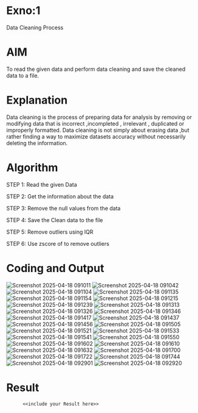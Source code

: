 # Exno:1
Data Cleaning Process

# AIM
To read the given data and perform data cleaning and save the cleaned data to a file.

# Explanation
Data cleaning is the process of preparing data for analysis by removing or modifying data that is incorrect ,incompleted , irrelevant , duplicated or improperly formatted. Data cleaning is not simply about erasing data ,but rather finding a way to maximize datasets accuracy without necessarily deleting the information.

# Algorithm
STEP 1: Read the given Data

STEP 2: Get the information about the data

STEP 3: Remove the null values from the data

STEP 4: Save the Clean data to the file

STEP 5: Remove outliers using IQR

STEP 6: Use zscore of to remove outliers

# Coding and Output
![Screenshot 2025-04-18 091011](https://github.com/user-attachments/assets/a313213f-205f-48c3-baee-f89041978659)
![Screenshot 2025-04-18 091042](https://github.com/user-attachments/assets/fe449b01-790d-463d-9e40-a3edf0b0fa04)
![Screenshot 2025-04-18 091104](https://github.com/user-attachments/assets/e04a0e25-85c9-4be1-8654-076b91e683ec)
![Screenshot 2025-04-18 091135](https://github.com/user-attachments/assets/29f60304-b290-4d2d-8620-19790b2b8209)
![Screenshot 2025-04-18 091154](https://github.com/user-attachments/assets/b1284fd9-e6d4-432d-9000-6d5fbbd7a2b8)
![Screenshot 2025-04-18 091215](https://github.com/user-attachments/assets/6f4ea507-9632-47d2-9a38-54359d066df5)
![Screenshot 2025-04-18 091239](https://github.com/user-attachments/assets/e33f4ed9-f3f2-4641-97c7-7aeae0fa29db)
![Screenshot 2025-04-18 091313](https://github.com/user-attachments/assets/ba3ced68-e033-469a-a487-1b6e8f8654d9)
![Screenshot 2025-04-18 091326](https://github.com/user-attachments/assets/66de401b-9abd-42b2-a180-9240b25cae13)
![Screenshot 2025-04-18 091346](https://github.com/user-attachments/assets/a9dec5df-4006-40ca-b0dd-86bb54f738a3)
![Screenshot 2025-04-18 091417](https://github.com/user-attachments/assets/b50ac71d-8bd9-4e3f-9ecf-d79a3bd93838)
![Screenshot 2025-04-18 091437](https://github.com/user-attachments/assets/925d6695-81dd-4fe0-b09d-e931bfa4d6fb)
![Screenshot 2025-04-18 091456](https://github.com/user-attachments/assets/5a2e7fc7-63ef-4973-a1b5-a89b67132429)
![Screenshot 2025-04-18 091505](https://github.com/user-attachments/assets/5cea322e-1b3d-43f1-bfda-a44017af8152)
![Screenshot 2025-04-18 091521](https://github.com/user-attachments/assets/dbf3a4d5-9c0f-463d-8e18-c40b64a0e022)
![Screenshot 2025-04-18 091533](https://github.com/user-attachments/assets/45792b40-aa4e-41f4-90f3-a656a8eff195)
![Screenshot 2025-04-18 091541](https://github.com/user-attachments/assets/db327b8e-a001-4a01-a4d1-2e7ab92eca16)
![Screenshot 2025-04-18 091550](https://github.com/user-attachments/assets/7923e4e2-efca-4f77-8c1b-48f219736783)
![Screenshot 2025-04-18 091602](https://github.com/user-attachments/assets/e15e086e-a4a3-4818-970a-6d1892f91fa7)
![Screenshot 2025-04-18 091610](https://github.com/user-attachments/assets/1f6720bb-b884-401c-bf20-a2abc289f331)
![Screenshot 2025-04-18 091632](https://github.com/user-attachments/assets/e037fd09-b406-4fa5-954e-24306352de54)
![Screenshot 2025-04-18 091700](https://github.com/user-attachments/assets/cd61a9c6-107d-4611-8a40-d7dd3a81884d)
![Screenshot 2025-04-18 091722](https://github.com/user-attachments/assets/7ee72a20-677a-42a3-bc0c-ed1537778d9c)
![Screenshot 2025-04-18 091744](https://github.com/user-attachments/assets/43494e68-b245-43f4-b88c-065c48931b87)
![Screenshot 2025-04-18 092901](https://github.com/user-attachments/assets/bd4024fd-26c0-4333-84ec-d67575d3edb7)
![Screenshot 2025-04-18 092920](https://github.com/user-attachments/assets/362d598f-86fd-4db8-a700-1c1e25823866)





# Result
          <<include your Result here>>
